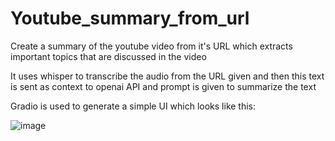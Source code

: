 # Youtube_summary_from_url

Create a summary of the youtube video from it's URL
which extracts important topics that are discussed in the video

It uses whisper to transcribe the audio from the URL given
and then this text is sent as context to openai API and prompt 
is given to summarize the text

Gradio is used to generate a simple UI which looks like this:

![image](https://github.com/vallu-jayanth/Youtube_summary_from_url/assets/76862594/2a577b7d-0ada-4bf1-8a67-fa6da47a18e2)
